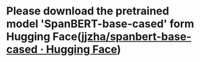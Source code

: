 # Please download the pretrained model 'SpanBERT-base-cased' form Hugging Face([jjzha/spanbert-base-cased · Hugging Face](https://huggingface.co/jjzha/spanbert-base-cased))